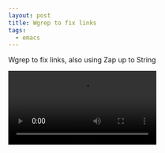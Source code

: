 ```yaml
---
layout: post
title: Wgrep to fix links
tags:
  - emacs
---
```


Wgrep to fix links, also using Zap up to String

<video controls autoplay>
  <source src="/public/videos/761476369133953024.mp4" type="video/mp4">
    Sorry your browser does not support the video tag, maybe time to upgrade?
</video>
